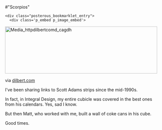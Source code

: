 #"Scorpios"


    <div class="posterous_bookmarklet_entry">
      <div class='p_embed p_image_embed'>
<a href="http://getfile4.posterous.com/getfile/files.posterous.com/conoroneill/rgECshEHmBGbboGwikkFpJCcCvGlCtxoiebnoodyJvlzAoJsjufirehemEaI/media_httpdilbertcomd_CAgdH.gif.scaled1000.gif"><img alt="Media_httpdilbertcomd_cagdh" height="155" src="http://getfile3.posterous.com/getfile/files.posterous.com/conoroneill/rgECshEHmBGbboGwikkFpJCcCvGlCtxoiebnoodyJvlzAoJsjufirehemEaI/media_httpdilbertcomd_CAgdH.gif.scaled500.gif" width="500" /></a>
</div>
<div class="posterous_quote_citation">via <a href="http://dilbert.com/strips/comic/2010-04-16/?utm_source=feedburner&amp;utm_medium=feed&amp;utm_campaign=Feed%3A+DilbertDailyStrip+%28Dilbert+Daily+Strip%29&amp;utm_content=Google+Reader">dilbert.com</a></div>
    <p>I've been sharing links to Scott Adams strips since the mid-1990s. 
</p><p>In fact, in Integral Design, my entire cubicle was covered in the best ones from his calendars. Yes, sad I know. 
</p><p>But then Matt, who worked with me, built a wall of coke cans in his cube. 
</p><p>Good times.</p></div>
  